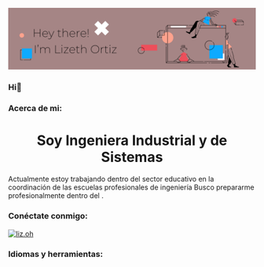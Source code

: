 ![header](/12.png)

### Hi👋

<h3 aling="left">Acerca de mi:</h3>
<h1 align="center">Soy Ingeniera Industrial y de Sistemas</h1>
Actualmente estoy trabajando dentro del sector educativo en la coordinación de las escuelas profesionales de ingeniería
Busco prepararme profesionalmente dentro del .

<h3 align="left">Conéctate conmigo:</h3>
<p align="left">
<a href="https://instagram.com/liz.oh " target="blank"><img align="center" src="https://raw.githubusercontent.com/rahuldkjain/github-profile-readme-generator/master/src/images/icons/Social/instagram.svg " alt="liz.oh" height="30" width="40" /></a>
</p>
<a href="orheliz@gmail.com" <img src="https://img.shields.io/badge/Gmail-D14836?style=for-the-badge&logo=gmail&logoColor=white"/></a>

<h3 align="left">Idiomas y herramientas:</h3>

